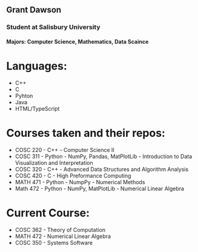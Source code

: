 ## Grant Dawson
### Student at Salisbury University 
#### Majors: Computer Science, Mathematics, Data Scaince 

# Languages:
* C++
* C
* Pyhton
* Java
* HTML/TypeScript

# Courses taken and their repos:
* COSC 220 - C++ - Computer Science II
* COSC 311 - Python - NumPy, Pandas, MatPlotLib - Introduction to Data Visualization and Interpretation
* COSC 320 - C++ - Advanced Data Structures and Algorithm Analysis
* COSC 420 - C - High Preformance Computing
* MATH 471 - Python - NumpPy - Numerical Methods
* Math 472 - Python - NumPy, MatPlotLib - Numerical Linear Algebra
<!--* Stocks   - Pyhton - Pandas, BeautifulSoup - Get stock information and display it-->

# Current Course:
* COSC 362 - Theory of Computation
* MATH 472 - Numerical Linear Algebra
* COSC 350 - Systems Software
<!--
**dawsboss/dawsboss** is a ✨ _special_ ✨ repository because its `README.md` (this file) appears on your GitHub profile.



- 🔭 I’m currently working on ...
- 🌱 I’m currently learning ...
- 👯 I’m looking to collaborate on ...
- 🤔 I’m looking for help with ...
- 💬 Ask me about ...
- 📫 How to reach me: ...
- 😄 Pronouns: ...
- ⚡ Fun fact: ...

-->
